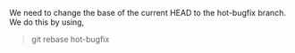We need to change the base of the current HEAD to the hot-bugfix branch. We do this by using, 

> git rebase hot-bugfix